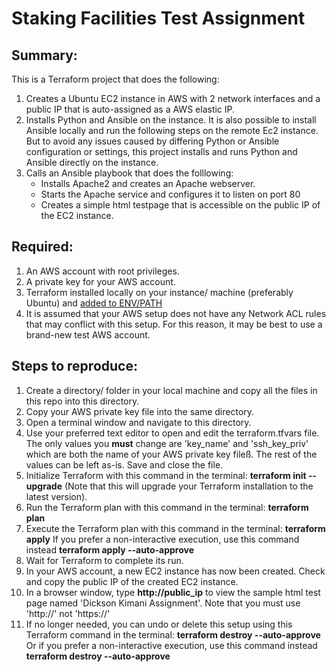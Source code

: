 # Staking Facilities Test Assignment


## Summary:
This is a Terraform project that does the following:
1. Creates a Ubuntu EC2 instance in AWS with 2 network interfaces and a public IP that is auto-assigned as a AWS elastic IP.
2. Installs Python and Ansible on the instance. It is also possible to install Ansible locally and run the following steps on the remote Ec2 instance. But to avoid any issues caused by differing Python or Ansible configuration or settings, this project installs and runs Python and Ansible directly on the instance.
3. Calls an Ansible playbook that does the folllowing:
    - Installs Apache2 and creates an Apache webserver.
    - Starts the Apache service and configures it to listen on port 80
    - Creates a simple html testpage that is accessible on the public IP of the EC2 instance. 


## Required:
1. An AWS account with root privileges.
2. A private key for your AWS account.
3. Terraform installed locally on your instance/ machine (preferably Ubuntu) and [added to ENV/PATH](https://developer.hashicorp.com/terraform/tutorials/aws-get-started/install-cli)
4. It is assumed that your AWS setup does not have any Network ACL rules that may conflict with this setup. For this reason, it may be best to use a brand-new test AWS account.


## Steps to reproduce:
1. Create a directory/ folder in your local machine and copy all the files in this repo into this directory.
2. Copy your AWS private key file into the same directory.
3. Open a terminal window and navigate to this directory.
4. Use your preferred text editor to open and edit the terraform.tfvars file. The only values you **must** change are 'key_name' and 'ssh_key_priv' which are both the name of your AWS private key fileß. The rest of the values can be left as-is. Save and close the file.
5. Initialize Terraform with this command in the terminal: **terraform init --upgrade** (Note that this will upgrade your Terraform installation to the latest version).
6. Run the Terraform plan with this command in the terminal: **terraform plan**
7. Execute the Terraform plan with this command in the terminal: **terraform apply** If you prefer a non-interactive execution, use this command instead **terraform apply --auto-approve**
8. Wait for Terraform to complete its run.
9. In your AWS account, a new EC2 instance has now been created. Check and copy the public IP of the created EC2 instance.
10. In a browser window, type **http://public_ip** to view the sample html test page named 'Dickson Kimani Assignment'. Note that you must use 'http://' not 'https://'
11. If no longer needed, you can undo or delete this setup using this Terraform command in the terminal: **terraform destroy --auto-approve** Or if you prefer a non-interactive execution, use this command instead **terraform destroy --auto-approve**
